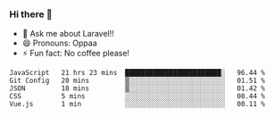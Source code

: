 ### Hi there 👋

<!--
**reubenwedson/reubenwedson** is a ✨ _special_ ✨ repository because its `README.md` (this file) appears on your GitHub profile.
Here are some ideas to get you started:
- 📫 How to reach me: 
- 🔭 I’m currently working on awesome talent app
- 🌱 I’m currently learning extreme Vue js technical stuffs
- 👯 I’m looking to collaborate on start ups challenges
- 🤔 I’m looking for help with time
-->
- 💬 Ask me about Laravel!!
- 😄 Pronouns: Oppaa
- ⚡ Fun fact: No coffee please!

<!--START_SECTION:waka-->
```text
JavaScript   21 hrs 23 mins  ████████████████████████░   96.44 % 
Git Config   20 mins         ▒░░░░░░░░░░░░░░░░░░░░░░░░   01.51 % 
JSON         18 mins         ▒░░░░░░░░░░░░░░░░░░░░░░░░   01.42 % 
CSS          5 mins          ░░░░░░░░░░░░░░░░░░░░░░░░░   00.44 % 
Vue.js       1 min           ░░░░░░░░░░░░░░░░░░░░░░░░░   00.11 % 
```
<!--END_SECTION:waka-->
